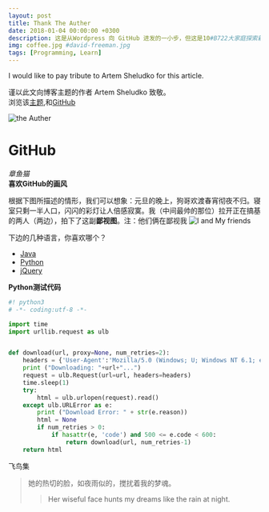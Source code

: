 ```yaml
---
layout: post
title: Thank The Auther
date: 2018-01-04 00:00:00 +0300
description: 这是从Wordpress 向 GitHub 进发的一小步，但这是10#B722大家庭探索新知的一大步 # Add post description (optional)
img: coffee.jpg #david-freeman.jpg 
tags: [Programming, Learn] 
---
```



I would like to pay tribute to Artem Sheludko for this article.

谨以此文向博客主题的作者 Artem Sheludko 致敬。<br>
浏览该[主题](http://jekyllthemes.org/themes/flexible-jekyll/),和[GitHub](https://github.com/artemsheludko/flexible-jekyll)

![the Auther](http://p3oi9yqso.bkt.clouddn.com/2018-01-04-david-freeman.jpg)

# GitHub
*章鱼猫* <br>
**喜欢GitHub的画风**

根据下图所描述的情形，我们可以想象：元旦的晚上，狗哥欢渡春宵彻夜不归。寝室只剩一半人口，闪闪的彩灯让人倍感寂寞。我（中间最帅的那位）拉开正在搞基的两人（两边），拍下了这副**鄙视图**。注：他们俩在鄙视我
![I and My friends]({{site.baseurl}}/assets/img/insert/2018-01-04-722.jpg)

下边的几种语言，你喜欢哪个？
* [Java](https://www.imooc.com/course/list?c=java)
* [Python](https://www.imooc.com/course/list?c=python)
* [jQuery](https://www.imooc.com/course/list?c=jquery)

**Python测试代码**

``` python
#! python3
# -*- coding:utf-8 -*- 

import time
import urllib.request as ulb


def download(url, proxy=None, num_retries=2):
	headers = {'User-Agent':'Mozilla/5.0 (Windows; U; Windows NT 6.1; en-US; rv:1.9.1.6) Gecko/20091201 Firefox/3.5.6'}
	print ("Downloading: "+url+"...")
	request = ulb.Request(url=url, headers=headers)
	time.sleep(1)
	try:
		html = ulb.urlopen(request).read()
	except ulb.URLError as e:
		print ("Download Error: " + str(e.reason))
		html = None
		if num_retries > 0:
			if hasattr(e, 'code') and 500 <= e.code < 600:
				return download(url, num_retries-1)
	return html
```

飞鸟集

>她的热切的脸，如夜雨似的，搅扰着我的梦魂。
>>Her wiseful face hunts my dreams like the rain at night.

